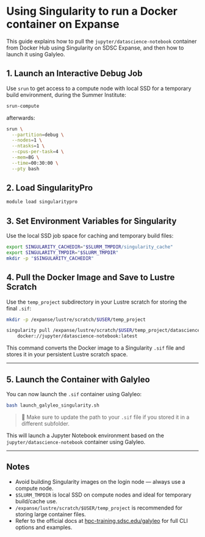 # Using Singularity to run a Docker container on Expanse

This guide explains how to pull the `jupyter/datascience-notebook` container from Docker Hub using Singularity on SDSC Expanse, and then how to launch it using Galyleo.

## 1. Launch an Interactive Debug Job

Use `srun` to get access to a compute node with local SSD for a temporary build environment, during the Summer Institute:

```bash
srun-compute
```

afterwards:

```bash
srun \
  --partition=debug \
  --nodes=1 \
  --ntasks=1 \
  --cpus-per-task=4 \
  --mem=8G \
  --time=00:30:00 \
  --pty bash
```

## 2. Load SingularityPro

```bash
module load singularitypro
```

## 3. Set Environment Variables for Singularity

Use the local SSD job space for caching and temporary build files:

```bash
export SINGULARITY_CACHEDIR="$SLURM_TMPDIR/singularity_cache"
export SINGULARITY_TMPDIR="$SLURM_TMPDIR"
mkdir -p "$SINGULARITY_CACHEDIR"
```

## 4. Pull the Docker Image and Save to Lustre Scratch

Use the `temp_project` subdirectory in your Lustre scratch for storing the final `.sif`:

```bash
mkdir -p /expanse/lustre/scratch/$USER/temp_project

singularity pull /expanse/lustre/scratch/$USER/temp_project/datascience-notebook_latest.sif \
    docker://jupyter/datascience-notebook:latest
```

This command converts the Docker image to a Singularity `.sif` file and stores it in your persistent Lustre scratch space.

---

## 5. Launch the Container with Galyleo

You can now launch the `.sif` container using Galyleo:

```bash
bash launch_galyleo_singularity.sh
```

> 📌 Make sure to update the path to your `.sif` file if you stored it in a different subfolder.

This will launch a Jupyter Notebook environment based on the `jupyter/datascience-notebook` container using Galyleo.

---

## Notes

* Avoid building Singularity images on the login node — always use a compute node.
* `$SLURM_TMPDIR` is local SSD on compute nodes and ideal for temporary build/cache use.
* `/expanse/lustre/scratch/$USER/temp_project` is recommended for storing large container files.
* Refer to the official docs at [hpc-training.sdsc.edu/galyleo](https://hpc-training.sdsc.edu/galyleo/) for full CLI options and examples.
